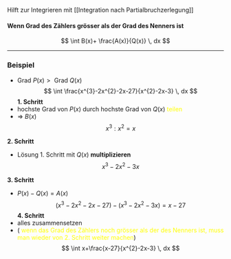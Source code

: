 Hilft zur Integrieren mit [[Integration nach Partialbruchzerlegung]]
#### Wenn Grad des Zählers grösser als der Grad des Nenners ist

$$
\int B(x)+ \frac{A(x)}{Q(x)} \, dx 
$$

---
### Beispiel
- $\text{ Grad }P(x) > \text{ Grad } Q(x)$
$$
\int \frac{x^{3}-2x^{2}-2x-27}{x^{2}-2x-3} \, dx 
$$
**1. Schritt**
- hochste Grad von $P(x)$ durch hochste Grad von $Q(x)$ <span style="color:#ffff00">teilen </span> 
- => $B(x)$
$$
x^{3} : x^{2}=x
$$

**2. Schritt**
- Lösung 1. Schritt mit $Q(x)$ **multiplizieren**
$$
x^{3}-2x^{2}-3x
$$

**3. Schritt**
- $P(x) - Q(x)=A(x)$
$$
(x^{3}-2x^{2}-2x-27)-(x^{3}-2x^{2}-3x)=x-27
$$
**4. Schritt**
- alles zusammensetzen 
- (<span style="color:#ffff00"> wenn das Grad des Zählers noch grösser als der des Nenners ist,  muss man wieder von 2. Schritt weiter machen</span>)
$$
\int x+\frac{x-27}{x^{2}-2x-3} \, dx 
$$